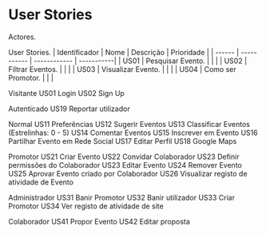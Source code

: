 # User Stories

Actores.


User Stories.
| Identificador | Nome | Descrição | Prioridade |
| ------ | ----------- | ------------ | -----------|
| US01   | Pesquisar Evento. | | |
| US02   | Filtrar Eventos. | | |
| US03   | Visualizar Evento. | | |
| US04   | Como ser Promotor. | | |


Visitante
US01 Login
US02 Sign Up



Autenticado
US19 Reportar utilizador

Normal
US11 Preferências
US12 Sugerir Eventos
US13 Classificar Eventos (Estrelinhas: 0 - 5)
US14 Comentar Eventos
US15 Inscrever em Evento
US16 Partilhar Evento em Rede Social 
US17 Editar Perfil
US18 Google Maps 


Promotor
US21 Criar Evento
US22 Convidar Colaborador
US23 Definir permissões do Colaborador
US23 Editar Evento
US24 Remover Evento
US25 Aprovar Evento criado por Colaborador
US26 Visualizar registo de atividade de Evento

Administrador
US31 Banir Promotor
US32 Banir utilizador
US33 Criar Promotor
US34 Ver registo de atividade de site

Colaborador
US41 Propor Evento
US42 Editar proposta
